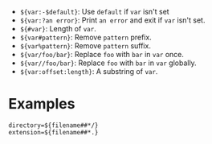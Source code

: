 - `${var:-$default}`: Use `default` if `var` isn't set
- `${var:?an error}`: Print `an error` and exit if `var` isn't set.
- `${#var}`: Length of `var`.
- `${var#pattern}`: Remove `pattern` prefix.
- `${var%pattern}`: Remove `pattern` suffix.
- `${var/foo/bar}`: Replace `foo` with `bar` in `var` once.
- `${var//foo/bar}`: Replace `foo` with `bar` in `var` globally.
- `${var:offset:length}`: A substring of `var`.

# Examples

    directory=${filename##*/}
    extension=${filename##*.}
